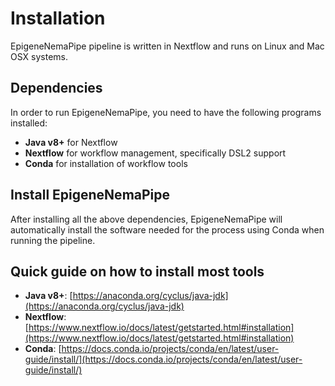# Installation

EpigeneNemaPipe pipeline is written in Nextflow and runs on Linux and Mac OSX systems.

## Dependencies

In order to run EpigeneNemaPipe, you need to have the following programs installed:

- **Java v8+** for Nextflow
- **Nextflow** for workflow management, specifically DSL2 support
- **Conda** for installation of workflow tools

## Install EpigeneNemaPipe

After installing all the above dependencies, EpigeneNemaPipe will automatically install the software needed for the process using Conda when running the pipeline.

## Quick guide on how to install most tools

- **Java v8+**: [https://anaconda.org/cyclus/java-jdk](https://anaconda.org/cyclus/java-jdk)  
- **Nextflow**: [https://www.nextflow.io/docs/latest/getstarted.html#installation](https://www.nextflow.io/docs/latest/getstarted.html#installation)  
- **Conda**: [https://docs.conda.io/projects/conda/en/latest/user-guide/install/](https://docs.conda.io/projects/conda/en/latest/user-guide/install/)

